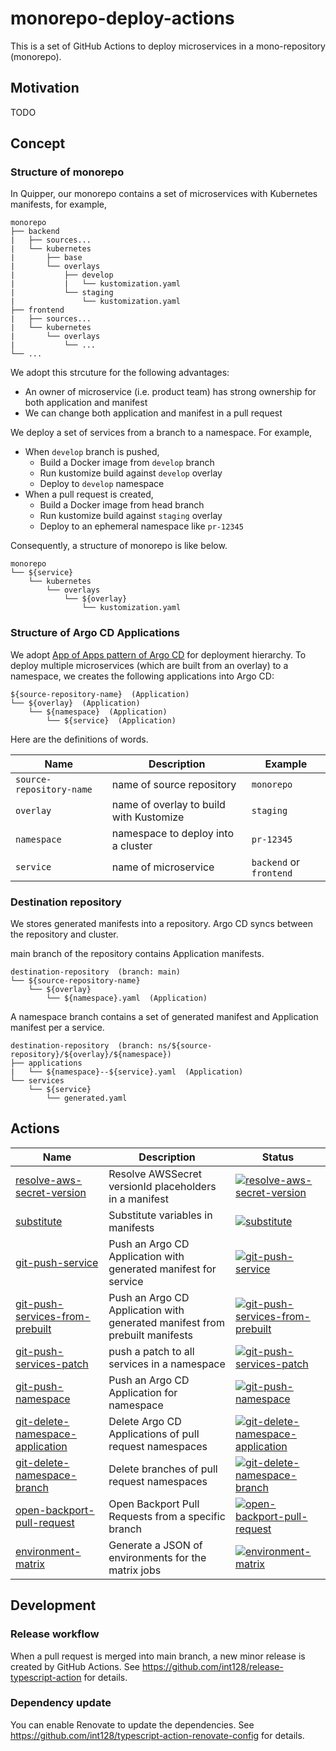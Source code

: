 # monorepo-deploy-actions

This is a set of GitHub Actions to deploy microservices in a mono-repository (monorepo).


## Motivation

TODO


## Concept

### Structure of monorepo

In Quipper, our monorepo contains a set of microservices with Kubernetes manifests, for example,

```
monorepo
├── backend
|   ├── sources...
|   └── kubernetes
|       ├── base
|       └── overlays
|           ├── develop
|           |   └── kustomization.yaml
|           └── staging
|               └── kustomization.yaml
├── frontend
|   ├── sources...
|   └── kubernetes
|       └── overlays
|           └── ...
└── ...
```

We adopt this strcuture for the following advantages:

- An owner of microservice (i.e. product team) has strong ownership for both application and manifest
- We can change both application and manifest in a pull request

We deploy a set of services from a branch to a namespace.
For example,

- When `develop` branch is pushed,
    - Build a Docker image from `develop` branch
    - Run kustomize build against `develop` overlay
    - Deploy to `develop` namespace
- When a pull request is created,
    - Build a Docker image from head branch
    - Run kustomize build against `staging` overlay
    - Deploy to an ephemeral namespace like `pr-12345`

Consequently, a structure of monorepo is like below.

```
monorepo
└── ${service}
    └── kubernetes
        └── overlays
            └── ${overlay}
                └── kustomization.yaml
```


### Structure of Argo CD Applications

We adopt [App of Apps pattern of Argo CD](https://argoproj.github.io/argo-cd/operator-manual/cluster-bootstrapping/) for deployment hierarchy.
To deploy multiple microservices (which are built from an overlay) to a namespace, we creates the following applications into Argo CD:

```
${source-repository-name}  (Application)
└── ${overlay}  (Application)
    └── ${namespace}  (Application)
        └── ${service}  (Application)
```

Here are the definitions of words.

Name | Description | Example
-----|-------------|--------
`source-repository-name` | name of source repository | `monorepo`
`overlay` | name of overlay to build with Kustomize | `staging`
`namespace` | namespace to deploy into a cluster | `pr-12345`
`service` | name of microservice | `backend` or `frontend`


### Destination repository

We stores generated manifests into a repository.
Argo CD syncs between the repository and cluster.

main branch of the repository contains Application manifests.

```
destination-repository  (branch: main)
└── ${source-repository-name}
    └── ${overlay}
        └── ${namespace}.yaml  (Application)
```

A namespace branch contains a set of generated manifest and Application manifest per a service.

```
destination-repository  (branch: ns/${source-repository}/${overlay}/${namespace})
├── applications
|   └── ${namespace}--${service}.yaml  (Application)
└── services
    └── ${service}
        └── generated.yaml
```



## Actions

| Name | Description | Status
|------|-------------|-------
| [resolve-aws-secret-version](resolve-aws-secret-version) | Resolve AWSSecret versionId placeholders in a manifest | [![resolve-aws-secret-version](https://github.com/quipper/monorepo-deploy-actions/actions/workflows/resolve-aws-secret-version.yaml/badge.svg)](https://github.com/quipper/monorepo-deploy-actions/actions/workflows/resolve-aws-secret-version.yaml)
| [substitute](substitute) | Substitute variables in manifests | [![substitute](https://github.com/quipper/monorepo-deploy-actions/actions/workflows/substitute.yaml/badge.svg)](https://github.com/quipper/monorepo-deploy-actions/actions/workflows/substitute.yaml)
| [git-push-service](git-push-service) | Push an Argo CD Application with generated manifest for service | [![git-push-service](https://github.com/quipper/monorepo-deploy-actions/actions/workflows/git-push-service.yaml/badge.svg)](https://github.com/quipper/monorepo-deploy-actions/actions/workflows/git-push-service.yaml)
| [git-push-services-from-prebuilt](git-push-services-from-prebuilt) | Push an Argo CD Application with generated manifest from prebuilt manifests | [![git-push-services-from-prebuilt](https://github.com/quipper/monorepo-deploy-actions/actions/workflows/git-push-services-from-prebuilt.yaml/badge.svg)](https://github.com/quipper/monorepo-deploy-actions/actions/workflows/git-push-services-from-prebuilt.yaml)
| [git-push-services-patch](git-push-services-patch) | push a patch to all services in a namespace | [![git-push-services-patch](https://github.com/quipper/monorepo-deploy-actions/actions/workflows/git-push-services-patch.yaml/badge.svg)](https://github.com/quipper/monorepo-deploy-actions/actions/workflows/git-push-services-patch.yaml)
| [git-push-namespace](git-push-namespace) | Push an Argo CD Application for namespace | [![git-push-namespace](https://github.com/quipper/monorepo-deploy-actions/actions/workflows/git-push-namespace.yaml/badge.svg)](https://github.com/quipper/monorepo-deploy-actions/actions/workflows/git-push-namespace.yaml)
| [git-delete-namespace-application](git-delete-namespace-application) | Delete Argo CD Applications of pull request namespaces | [![git-delete-namespace-application](https://github.com/quipper/monorepo-deploy-actions/actions/workflows/git-delete-namespace-application.yaml/badge.svg)](https://github.com/quipper/monorepo-deploy-actions/actions/workflows/git-delete-namespace-application.yaml)
| [git-delete-namespace-branch](git-delete-namespace-branch) | Delete branches of pull request namespaces | [![git-delete-namespace-branch](https://github.com/quipper/monorepo-deploy-actions/actions/workflows/git-delete-namespace-branch.yaml/badge.svg)](https://github.com/quipper/monorepo-deploy-actions/actions/workflows/git-delete-namespace-branch.yaml)
| [open-backport-pull-request](open-backport-pull-request) | Open Backport Pull Requests from a specific branch | [![open-backport-pull-request](https://github.com/quipper/monorepo-deploy-actions/actions/workflows/open-backport-pull-request.yaml/badge.svg)](https://github.com/quipper/monorepo-deploy-actions/actions/workflows/open-backport-pull-request.yaml)
| [environment-matrix](environment-matrix) | Generate a JSON of environments for the matrix jobs | [![environment-matrix](https://github.com/quipper/monorepo-deploy-actions/actions/workflows/environment-matrix.yaml/badge.svg)](https://github.com/quipper/monorepo-deploy-actions/actions/workflows/environment-matrix.yaml)


## Development

### Release workflow

When a pull request is merged into main branch, a new minor release is created by GitHub Actions.
See https://github.com/int128/release-typescript-action for details.

### Dependency update

You can enable Renovate to update the dependencies.
See https://github.com/int128/typescript-action-renovate-config for details.
